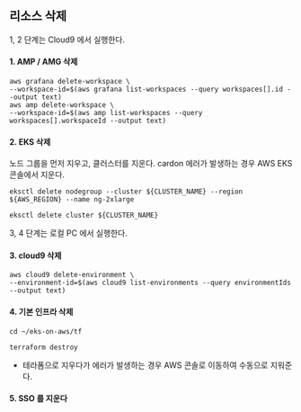 ## 리소스 삭제 ##

1, 2 단계는 Cloud9 에서 실행한다.

#### 1. AMP / AMG 삭제 ####

```
aws grafana delete-workspace \
--workspace-id=$(aws grafana list-workspaces --query workspaces[].id --output text)
aws amp delete-workspace \
--workspace-id=$(aws amp list-workspaces --query workspaces[].workspaceId --output text)
```

#### 2. EKS 삭제 #### 

노드 그룹을 먼저 지우고, 클러스터를 지운다. cardon 에러가 발생하는 경우 AWS EKS 콘솔에서 지운다.
```
eksctl delete nodegroup --cluster ${CLUSTER_NAME} --region ${AWS_REGION} --name ng-2xlarge

eksctl delete cluster ${CLUSTER_NAME}
```

3, 4 단계는 로컬 PC 에서 실행한다.

#### 3. cloud9 삭제 ####

```
aws cloud9 delete-environment \
--environment-id=$(aws cloud9 list-environments --query environmentIds --output text) 
```

#### 4. 기본 인프라 삭제 ####

```
cd ~/eks-on-aws/tf

terraform destroy
```
* 테라폼으로 지우다가 에러가 발생하는 경우 AWS 콘솔로 이동하여 수동으로 지워준다.

#### 5. SSO 를 지운다 ####
